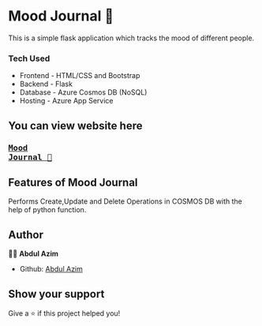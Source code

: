 # Mood Journal 📖 
This is a simple flask application which tracks the mood of different people.

### Tech Used

* Frontend - HTML/CSS and Bootstrap
* Backend - Flask
* Database - Azure Cosmos DB (NoSQL)
* Hosting - Azure App Service

## You can view website here
 ### <pre><a href="https://journal-addend.azurewebsites.net/">Mood Journal 📖</a></pre>

## Features of Mood Journal

Performs Create,Update and Delete Operations in COSMOS DB with the help of python function.

## Author

👨‍💻 **Abdul Azim**

* Github: [Abdul Azim](https://github.com/azim2429)

## Show your support

Give a ⭐️ if this project helped you!
